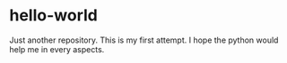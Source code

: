 # hello-world
Just another repository.
This is my first attempt. I hope the python would help me in every aspects.
